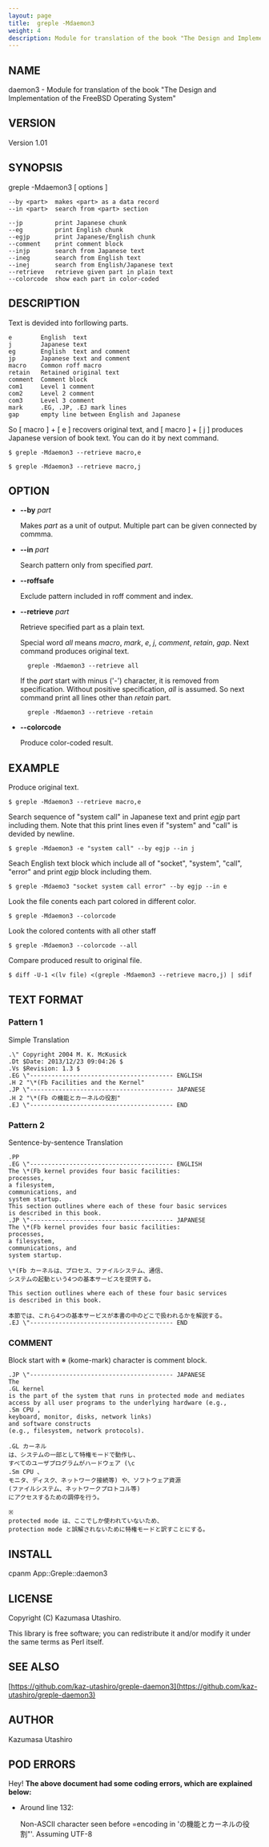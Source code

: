 ```yaml
---
layout: page
title:  greple -Mdaemon3
weight: 4
description: Module for translation of the book "The Design and Implementation of the FreeBSD Operating System"
---
```


## NAME

daemon3 - Module for translation of the book "The Design and Implementation of the FreeBSD Operating System"

## VERSION

Version 1.01

## SYNOPSIS

greple -Mdaemon3 \[ options \]

    --by <part>  makes <part> as a data record
    --in <part>  search from <part> section
                 
    --jp         print Japanese chunk
    --eg         print English chunk
    --egjp       print Japanese/English chunk
    --comment    print comment block
    --injp       search from Japanese text
    --ineg       search from English text
    --inej       search from English/Japanese text
    --retrieve   retrieve given part in plain text
    --colorcode  show each part in color-coded

## DESCRIPTION

Text is devided into forllowing parts.

    e        English  text
    j        Japanese text
    eg       English  text and comment
    jp       Japanese text and comment
    macro    Common roff macro
    retain   Retained original text
    comment  Comment block
    com1     Level 1 comment
    com2     Level 2 comment
    com3     Level 3 comment
    mark     .EG, .JP, .EJ mark lines
    gap      empty line between English and Japanese

So \[ macro \] + \[ e \] recovers original text, and \[ macro \] + \[ j \]
produces Japanese version of book text.  You can do it by next
command.

    $ greple -Mdaemon3 --retrieve macro,e

    $ greple -Mdaemon3 --retrieve macro,j

## OPTION

- **--by** _part_

    Makes _part_ as a unit of output.  Multiple part can be given
    connected by commma.

- **--in** _part_

    Search pattern only from specified _part_.

- **--roffsafe**

    Exclude pattern included in roff comment and index.

- **--retrieve** _part_

    Retrieve specified part as a plain text.

    Special word _all_ means _macro_, _mark_, _e_, _j_, _comment_,
    _retain_, _gap_.  Next command produces original text.

        greple -Mdaemon3 --retrieve all

    If the _part_ start with minus ('-') character, it is removed from
    specification.  Without positive specification, _all_ is assumed. So
    next command print all lines other than _retain_ part.

        greple -Mdaemon3 --retrieve -retain

- **--colorcode**

    Produce color-coded result.

## EXAMPLE

Produce original text.

    $ greple -Mdaemon3 --retrieve macro,e

Search sequence of "system call" in Japanese text and print _egjp_
part including them.  Note that this print lines even if "system" and
"call" is devided by newline.

    $ greple -Mdaemon3 -e "system call" --by egjp --in j

Seach English text block which include all of "socket", "system",
"call", "error" and print _egjp_ block including them.

    $ greple -Mdaemo3 "socket system call error" --by egjp --in e

Look the file conents each part colored in different color.

    $ greple -Mdaemon3 --colorcode

Look the colored contents with all other staff

    $ greple -Mdaemon3 --colorcode --all

Compare produced result to original file.

    $ diff -U-1 <(lv file) <(greple -Mdaemon3 --retrieve macro,j) | sdif

## TEXT FORMAT

### Pattern 1

Simple Translation

    .\" Copyright 2004 M. K. McKusick
    .Dt $Date: 2013/12/23 09:04:26 $
    .Vs $Revision: 1.3 $
    .EG \"---------------------------------------- ENGLISH
    .H 2 "\*(Fb Facilities and the Kernel"
    .JP \"---------------------------------------- JAPANESE
    .H 2 "\*(Fb の機能とカーネルの役割"
    .EJ \"---------------------------------------- END

### Pattern 2

Sentence-by-sentence Translation

    .PP
    .EG \"---------------------------------------- ENGLISH
    The \*(Fb kernel provides four basic facilities:
    processes,
    a filesystem,
    communications, and
    system startup.
    This section outlines where each of these four basic services
    is described in this book.
    .JP \"---------------------------------------- JAPANESE
    The \*(Fb kernel provides four basic facilities:
    processes,
    a filesystem,
    communications, and
    system startup.
    
    \*(Fb カーネルは、プロセス、ファイルシステム、通信、
    システムの起動という4つの基本サービスを提供する。
    
    This section outlines where each of these four basic services
    is described in this book.
    
    本節では、これら4つの基本サービスが本書の中のどこで扱われるかを解説する。
    .EJ \"---------------------------------------- END

### COMMENT

Block start with ※ (kome-mark) character is comment block.

    .JP \"---------------------------------------- JAPANESE
    The
    .GL kernel
    is the part of the system that runs in protected mode and mediates
    access by all user programs to the underlying hardware (e.g.,
    .Sm CPU ,
    keyboard, monitor, disks, network links)
    and software constructs
    (e.g., filesystem, network protocols).
    
    .GL カーネル
    は、システムの一部として特権モードで動作し、
    すべてのユーザプログラムがハードウェア (\c
    .Sm CPU 、
    モニタ、ディスク、ネットワーク接続等) や、ソフトウェア資源
    (ファイルシステム、ネットワークプロトコル等)
    にアクセスするための調停を行う。
    
    ※
    protected mode は、ここでしか使われていないため、
    protection mode と誤解されないために特権モードと訳すことにする。

## INSTALL

cpanm App::Greple::daemon3

## LICENSE

Copyright (C) Kazumasa Utashiro.

This library is free software; you can redistribute it and/or modify
it under the same terms as Perl itself.

## SEE ALSO

[https://github.com/kaz-utashiro/greple-daemon3](https://github.com/kaz-utashiro/greple-daemon3)

## AUTHOR

Kazumasa Utashiro

## POD ERRORS

Hey! **The above document had some coding errors, which are explained below:**

- Around line 132:

    Non-ASCII character seen before =encoding in 'の機能とカーネルの役割"'. Assuming UTF-8
